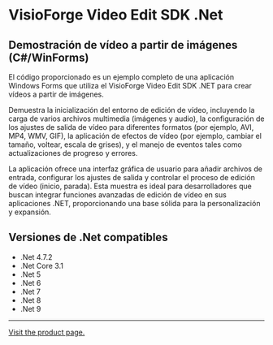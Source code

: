 ﻿# VisioForge Video Edit SDK .Net

## Demostración de vídeo a partir de imágenes (C#/WinForms)

El código proporcionado es un ejemplo completo de una aplicación Windows Forms que utiliza el VisioForge Video Edit SDK .NET para crear vídeos a partir de imágenes.

Demuestra la inicialización del entorno de edición de vídeo, incluyendo la carga de varios archivos multimedia (imágenes y audio), la configuración de los ajustes de salida de vídeo para diferentes formatos (por ejemplo, AVI, MP4, WMV, GIF), la aplicación de efectos de vídeo (por ejemplo, cambiar el tamaño, voltear, escala de grises), y el manejo de eventos tales como actualizaciones de progreso y errores.

La aplicación ofrece una interfaz gráfica de usuario para añadir archivos de entrada, configurar los ajustes de salida y controlar el proceso de edición de vídeo (inicio, parada). Esta muestra es ideal para desarrolladores que buscan integrar funciones avanzadas de edición de vídeo en sus aplicaciones .NET, proporcionando una base sólida para la personalización y expansión.

## Versiones de .Net compatibles

* .Net 4.7.2
* .Net Core 3.1
* .Net 5
* .Net 6
* .Net 7
* .Net 8
* .Net 9

---

[Visit the product page.](https://www.visioforge.com/video-edit-sdk-net)
